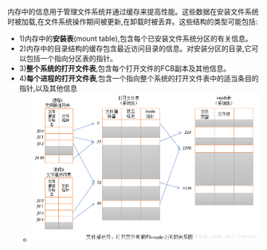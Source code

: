 内存中的信息用于管理文件系统并通过缓存来提高性能。这些数据在安装文件系统时被加载,在文件系统操作期间被更新,在卸载时被丢弃。这些结构的类型可能包括:
- 1)内存中的**安装表**(mount table),包含每个已安装文件系统分区的有关信息。
- 2)内存中的目录结构的缓存包含最近访问目录的信息。对安装分区的目录,它可以包括一个指向分区表的指针。
- 3)**整个系统的打开文件表**,包含每个打开文件的FCB副本及其他信息。
- 4)**每个进程的打开文件表**,包含一个指向整个系统的打开文件表中的适当条目的指针,以及其他信息
	- ![](attachments/Pasted%20image%2020221121191600.png)